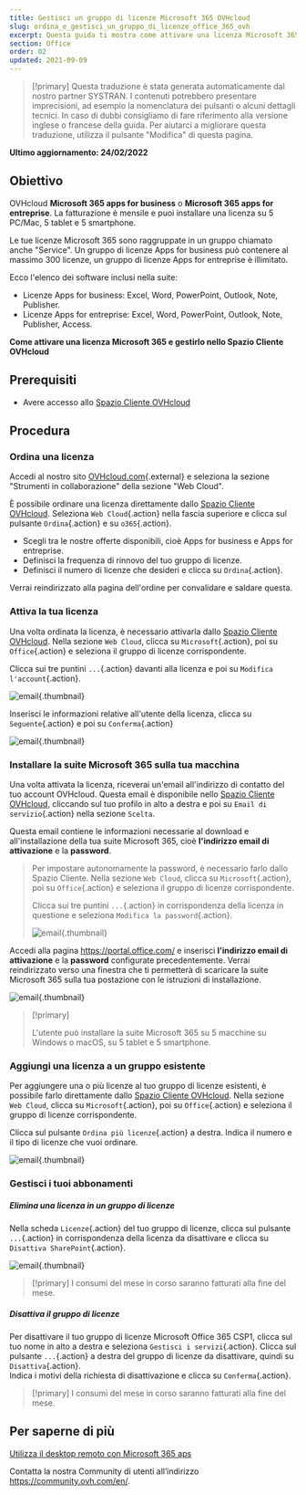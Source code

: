 ```yaml
---
title: Gestisci un gruppo di licenze Microsoft 365 OVHcloud
slug: ordina_e_gestisci_un_gruppo_di_licenze_office_365_ovh
excerpt: Questa guida ti mostra come attivare una licenza Microsoft 365 e come gestirlo nello Spazio Cliente OVHcloud.
section: Office
order: 02
updated: 2021-09-09
---
```


> [!primary]
> Questa traduzione è stata generata automaticamente dal nostro partner SYSTRAN. I contenuti potrebbero presentare imprecisioni, ad esempio la nomenclatura dei pulsanti o alcuni dettagli tecnici. In caso di dubbi consigliamo di fare riferimento alla versione inglese o francese della guida. Per aiutarci a migliorare questa traduzione, utilizza il pulsante "Modifica" di questa pagina.
>

**Ultimo aggiornamento: 24/02/2022**

## Obiettivo

OVHcloud **Microsoft 365 apps for business** o **Microsoft 365 apps for entreprise**. La fatturazione è mensile e puoi installare una licenza su 5 PC/Mac, 5 tablet e 5 smartphone.

Le tue licenze Microsoft 365 sono raggruppate in un gruppo chiamato anche "Service". Un gruppo di licenze Apps for business può contenere al massimo 300 licenze, un gruppo di licenze Apps for entreprise è illimitato.

Ecco l'elenco dei software inclusi nella suite:

- Licenze Apps for business: Excel, Word, PowerPoint, Outlook, Note, Publisher.
- Licenze Apps for entreprise: Excel, Word, PowerPoint, Outlook, Note, Publisher, Access.

**Come attivare una licenza Microsoft 365 e gestirlo nello Spazio Cliente OVHcloud**

## Prerequisiti

- Avere accesso allo [Spazio Cliente OVHcloud](https://www.ovh.com/auth/?action=gotomanager&from=https://www.ovh.it/&ovhSubsidiary=it)

## Procedura

### Ordina una licenza

Accedi al nostro sito [OVHcloud.com](https://www.ovhcloud.com/it/collaborative-tools/microsoft-365/){.external} e seleziona la sezione "Strumenti in collaborazione" della sezione "Web Cloud".

È possibile ordinare una licenza direttamente dallo [Spazio Cliente OVHcloud](https://www.ovh.com/auth/?action=gotomanager&from=https://www.ovh.it/&ovhSubsidiary=it). Seleziona `Web Cloud`{.action} nella fascia superiore e clicca sul pulsante `Ordina`{.action} e su `o365`{.action}.

- Scegli tra le nostre offerte disponibili, cioè Apps for business e Apps for entreprise.
- Definisci la frequenza di rinnovo del tuo gruppo di licenze.
- Definisci il numero di licenze che desideri e clicca su `Ordina`{.action}.

Verrai reindirizzato alla pagina dell'ordine per convalidare e saldare questa.

### Attiva la tua licenza

Una volta ordinata la licenza, è necessario attivarla dallo [Spazio Cliente OVHcloud](https://www.ovh.com/auth/?action=gotomanager&from=https://www.ovh.it/&ovhSubsidiary=it). Nella sezione `Web Cloud`, clicca su `Microsoft`{.action}, poi su `Office`{.action} e seleziona il gruppo di licenze corrispondente.

Clicca sui tre puntini `...`{.action} davanti alla licenza e poi su `Modifica l'account`{.action}.

![email](images/Outlook-cps1-01.png){.thumbnail}

Inserisci le informazioni relative all'utente della licenza, clicca su `Seguente`{.action} e poi su `Conferma`{.action}

![email](images/Outlook-cps1-02.png){.thumbnail}

### Installare la suite Microsoft 365 sulla tua macchina

Una volta attivata la licenza, riceverai un'email all'indirizzo di contatto del tuo account OVHcloud. Questa email è disponibile nello [Spazio Cliente OVHcloud](https://www.ovh.com/auth/?action=gotomanager&from=https://www.ovh.it/&ovhSubsidiary=it), cliccando sul tuo profilo in alto a destra e poi su `Email di servizio`{.action} nella sezione `Scelta`.

Questa email contiene le informazioni necessarie al download e all'installazione della tua suite Microsoft 365, cioè **l'indirizzo email di attivazione** e la **password**.

>
> Per impostare autonomamente la password, è necessario farlo dallo Spazio Cliente. Nella sezione `Web Cloud`, clicca su `Microsoft`{.action}, poi su `Office`{.action} e seleziona il gruppo di licenze corrispondente.
>
> Clicca sui tre puntini `...`{.action} in corrispondenza della licenza in questione e seleziona `Modifica la password`{.action}.
>
>![email](images/Outlook-cps1-03.png){.thumbnail}
>

Accedi alla pagina <https://portal.office.com/> e inserisci **l'indirizzo email di attivazione** e la **password** configurate precedentemente. Verrai reindirizzato verso una finestra che ti permetterà di scaricare la suite Microsoft 365 sulla tua postazione con le istruzioni di installazione.

![email](images/Outlook-cps1-04.png){.thumbnail}

> [!primary]
>
> L'utente può installare la suite Microsoft 365 su 5 macchine su Windows o macOS, su 5 tablet e 5 smartphone.
>

### Aggiungi una licenza a un gruppo esistente

Per aggiungere una o più licenze al tuo gruppo di licenze esistenti, è possibile farlo direttamente dallo [Spazio Cliente OVHcloud](https://www.ovh.com/auth/?action=gotomanager&from=https://www.ovh.it/&ovhSubsidiary=it). Nella sezione `Web Cloud`, clicca su `Microsoft`{.action}, poi su `Office`{.action} e seleziona il gruppo di licenze corrispondente.

Clicca sul pulsante `Ordina più licenze`{.action} a destra. Indica il numero e il tipo di licenze che vuoi ordinare.

![email](images/Outlook-cps1-05.png){.thumbnail}

### Gestisci i tuoi abbonamenti <a name="managesubscriptions"></a>

##### Elimina una licenza in un gruppo di licenze

Nella scheda `Licenze`{.action} del tuo gruppo di licenze, clicca sul pulsante `...`{.action} in corrispondenza della licenza da disattivare e clicca su `Disattiva SharePoint`{.action}.

![email](images/Outlook-cps1-06.png){.thumbnail}

> [!primary]
> I consumi del mese in corso saranno fatturati alla fine del mese.

##### Disattiva il gruppo di licenze

Per disattivare il tuo gruppo di licenze Microsoft Office 365 CSP1, clicca sul tuo nome in alto a destra e seleziona `Gestisci i servizi`{.action}. Clicca sul pulsante `...`{.action} a destra del gruppo di licenze da disattivare, quindi su `Disattiva`{.action}.<br>
Indica i motivi della richiesta di disattivazione e clicca su `Conferma`{.action}.

> [!primary]
> I consumi del mese in corso saranno fatturati alla fine del mese.

## Per saperne di più

[Utilizza il desktop remoto con Microsoft 365 aps](https://docs.ovh.com/it/microsoft-collaborative-solutions/office365-proplus-desktop-remoto/)

Contatta la nostra Community di utenti all’indirizzo <https://community.ovh.com/en/>.
